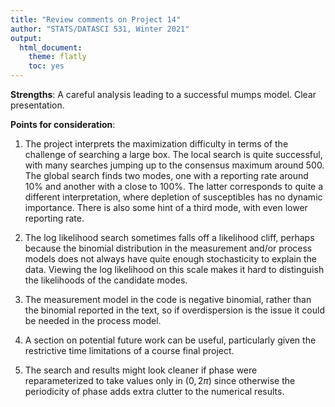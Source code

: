 ```yaml
---
title: "Review comments on Project 14"
author: "STATS/DATASCI 531, Winter 2021"
output:
  html_document:
    theme: flatly
    toc: yes
---
```


**Strengths**: A careful analysis leading to a successful mumps model. Clear presentation.

**Points for consideration**:

1. The project interprets the maximization difficulty in terms of the challenge of searching a large box. The local search is quite successful, with many searches jumping up to the consensus maximum around 500. The global search finds two modes, one with a reporting rate around 10% and another with a close to 100%. The latter corresponds to quite a different interpretation, where depletion of susceptibles has no dynamic importance. There is also some hint of a third mode, with even lower reporting rate.

2. The log likelihood search sometimes falls off a likelihood cliff, perhaps because the binomial distribution in the measurement and/or process models does not always have quite enough stochasticity to explain the data. Viewing the log likelihood on this scale makes it hard to distinguish the likelihoods of the candidate modes.

3. The measurement model in the code is negative binomial, rather than the binomial reported in the text, so if overdispersion is the issue it could be needed in the process model.

4. A section on potential future work can be useful, particularly given the restrictive time limitations of a course final project. 

5. The search and results might look cleaner if phase were reparameterized to take values only in $(0,2\pi)$ since otherwise the periodicity of phase adds extra clutter to the numerical results.



